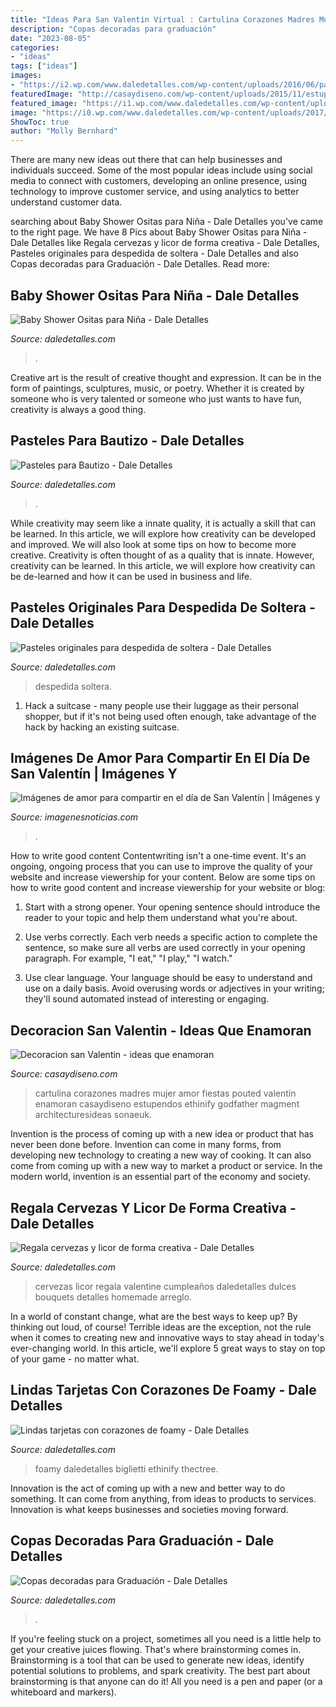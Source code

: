 ```yaml
---
title: "Ideas Para San Valentin Virtual : Cartulina Corazones Madres Mujer Amor Fiestas Pouted Valentín Enamoran Casaydiseno Estupendos Ethinify Godfather Magment Architecturesideas Sonaeuk"
description: "Copas decoradas para graduación"
date: "2023-08-05"
categories:
- "ideas"
tags: ["ideas"]
images:
- "https://i2.wp.com/www.daledetalles.com/wp-content/uploads/2016/06/pastel-para-bautizo6.jpg"
featuredImage: "http://casaydiseno.com/wp-content/uploads/2015/11/estupendos-corazones-colgantes-cartulina.jpg"
featured_image: "https://i1.wp.com/www.daledetalles.com/wp-content/uploads/2016/07/pastel-para-despedida-de-soltera18.jpg?resize=500%2C750"
image: "https://i0.wp.com/www.daledetalles.com/wp-content/uploads/2017/05/regala-cervezas-y-licor-de-forma-creativa11.jpg?resize=564%2C752"
ShowToc: true
author: "Molly Bernhard"
---
```



There are many new ideas out there that can help businesses and individuals succeed. Some of the most popular ideas include using social media to connect with customers, developing an online presence, using technology to improve customer service, and using analytics to better understand customer data.

	

		
searching about Baby Shower Ositas para Niña - Dale Detalles you've came to the right page. We have 8 Pics about Baby Shower Ositas para Niña - Dale Detalles like Regala cervezas y licor de forma creativa - Dale Detalles, Pasteles originales para despedida de soltera - Dale Detalles and also Copas decoradas para Graduación - Dale Detalles. Read more:
		
    
## Baby Shower Ositas Para Niña - Dale Detalles

<img loading=lazy src="https://i2.wp.com/www.daledetalles.com/wp-content/uploads/2016/02/osito4.jpg" onerror="this.onerror=null;this.src='https://tse1.mm.bing.net/th?id=OIP.LA25PKtFiwAVQMWd-8cJEAHaLG&amp;pid=15.1';" alt="Baby Shower Ositas para Niña - Dale Detalles">

_Source: daledetalles.com_

>. 

	

Creative art is the result of creative thought and expression. It can be in the form of paintings, sculptures, music, or poetry. Whether it is created by someone who is very talented or someone who just wants to have fun, creativity is always a good thing.

    
## Pasteles Para Bautizo - Dale Detalles

<img loading=lazy src="https://i2.wp.com/www.daledetalles.com/wp-content/uploads/2016/06/pastel-para-bautizo6.jpg" onerror="this.onerror=null;this.src='https://tse1.mm.bing.net/th?id=OIP.sBNNrJYhI_eazzq_0JNoEgHaJZ&amp;pid=15.1';" alt="Pasteles para Bautizo - Dale Detalles">

_Source: daledetalles.com_

>. 

	

While creativity may seem like a innate quality, it is actually a skill that can be learned. In this article, we will explore how creativity can be developed and improved. We will also look at some tips on how to become more creative.
Creativity is often thought of as a quality that is innate. However, creativity can be learned. In this article, we will explore how creativity can be de-learned and how it can be used in business and life.

    
## Pasteles Originales Para Despedida De Soltera - Dale Detalles

<img loading=lazy src="https://i1.wp.com/www.daledetalles.com/wp-content/uploads/2016/07/pastel-para-despedida-de-soltera18.jpg?resize=500%2C750" onerror="this.onerror=null;this.src='https://tse4.mm.bing.net/th?id=OIP.PCgF4-KPceOb-EPdKWBDVgHaLH&amp;pid=15.1';" alt="Pasteles originales para despedida de soltera - Dale Detalles">

_Source: daledetalles.com_

>despedida soltera. 

	

1. Hack a suitcase - many people use their luggage as their personal shopper, but if it's not being used often enough, take advantage of the hack by hacking an existing suitcase.

    
## Imágenes De Amor Para Compartir En El Día De San Valentín | Imágenes Y

<img loading=lazy src="http://imagenesnoticias.com/wp-content/uploads/2016/02/721b4ceee1676bf0f42bfdb9ed9adcaa.jpg" onerror="this.onerror=null;this.src='https://tse2.mm.bing.net/th?id=OIP.bw2F4RPFJFDWbax9pOd0PgHaJ4&amp;pid=15.1';" alt="Imágenes de amor para compartir en el día de San Valentín | Imágenes y">

_Source: imagenesnoticias.com_

>. 

	

How to write good content
Contentwriting isn't a one-time event. It's an ongoing, ongoing process that you can use to improve the quality of your website and increase viewership for your content. Below are some tips on how to write good content and increase viewership for your website or blog: 
1) Start with a strong opener. Your opening sentence should introduce the reader to your topic and help them understand what you're about. 

2) Use verbs correctly. Each verb needs a specific action to complete the sentence, so make sure all verbs are used correctly in your opening paragraph. For example, "I eat," "I play," "I watch." 

3) Use clear language. Your language should be easy to understand and use on a daily basis. Avoid overusing words or adjectives in your writing; they'll sound automated instead of interesting or engaging.

    
## Decoracion San Valentin - Ideas Que Enamoran

<img loading=lazy src="http://casaydiseno.com/wp-content/uploads/2015/11/estupendos-corazones-colgantes-cartulina.jpg" onerror="this.onerror=null;this.src='https://tse3.mm.bing.net/th?id=OIP.LOMNxCWbPOlJLPjIBJa1ygHaJ3&amp;pid=15.1';" alt="Decoracion san Valentin - ideas que enamoran">

_Source: casaydiseno.com_

>cartulina corazones madres mujer amor fiestas pouted valentín enamoran casaydiseno estupendos ethinify godfather magment architecturesideas sonaeuk. 

	

Invention is the process of coming up with a new idea or product that has never been done before. Invention can come in many forms, from developing new technology to creating a new way of cooking. It can also come from coming up with a new way to market a product or service. In the modern world, invention is an essential part of the economy and society.

    
## Regala Cervezas Y Licor De Forma Creativa - Dale Detalles

<img loading=lazy src="https://i0.wp.com/www.daledetalles.com/wp-content/uploads/2017/05/regala-cervezas-y-licor-de-forma-creativa11.jpg?resize=564%2C752" onerror="this.onerror=null;this.src='https://tse3.mm.bing.net/th?id=OIP.cQPI-4DAZJw5xwcqliN6VQHaJ4&amp;pid=15.1';" alt="Regala cervezas y licor de forma creativa - Dale Detalles">

_Source: daledetalles.com_

>cervezas licor regala valentine cumpleaños daledetalles dulces bouquets detalles homemade arreglo. 

	

In a world of constant change, what are the best ways to keep up? By thinking out loud, of course! Terrible ideas are the exception, not the rule when it comes to creating new and innovative ways to stay ahead in today's ever-changing world. In this article, we'll explore 5 great ways to stay on top of your game - no matter what.

    
## Lindas Tarjetas Con Corazones De Foamy - Dale Detalles

<img loading=lazy src="https://i1.wp.com/www.daledetalles.com/wp-content/uploads/2019/01/tarjeta-con-corazones13.jpg?resize=500%2C667&amp;ssl=1" onerror="this.onerror=null;this.src='https://tse4.mm.bing.net/th?id=OIP.9pBm718ocIuVZY5Eh0MocwHaJ4&amp;pid=15.1';" alt="Lindas tarjetas con corazones de foamy - Dale Detalles">

_Source: daledetalles.com_

>foamy daledetalles biglietti ethinify thectree. 

	

Innovation is the act of coming up with a new and better way to do something. It can come from anything, from ideas to products to services. Innovation is what keeps businesses and societies moving forward.

    
## Copas Decoradas Para Graduación - Dale Detalles

<img loading=lazy src="https://i1.wp.com/www.daledetalles.com/wp-content/uploads/2016/04/copa-para-graduacion.jpg" onerror="this.onerror=null;this.src='https://tse2.mm.bing.net/th?id=OIP.CZR3Y778h1apvrGlqONE-gHaLH&amp;pid=15.1';" alt="Copas decoradas para Graduación - Dale Detalles">

_Source: daledetalles.com_

>. 

	

If you're feeling stuck on a project, sometimes all you need is a little help to get your creative juices flowing. That's where brainstorming comes in. Brainstorming is a tool that can be used to generate new ideas, identify potential solutions to problems, and spark creativity. The best part about brainstorming is that anyone can do it! All you need is a pen and paper (or a whiteboard and markers).

